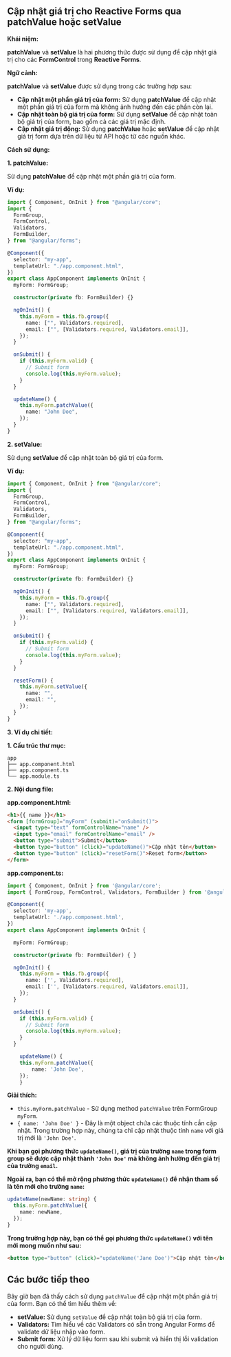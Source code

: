 ## Cập nhật giá trị cho Reactive Forms qua patchValue hoặc setValue

**Khái niệm:**

**patchValue** và **setValue** là hai phương thức được sử dụng để cập nhật giá trị cho các **FormControl** trong **Reactive Forms**.

**Ngữ cảnh:**

**patchValue** và **setValue** được sử dụng trong các trường hợp sau:

- **Cập nhật một phần giá trị của form:** Sử dụng **patchValue** để cập nhật một phần giá trị của form mà không ảnh hưởng đến các phần còn lại.
- **Cập nhật toàn bộ giá trị của form:** Sử dụng **setValue** để cập nhật toàn bộ giá trị của form, bao gồm cả các giá trị mặc định.
- **Cập nhật giá trị động:** Sử dụng **patchValue** hoặc **setValue** để cập nhật giá trị form dựa trên dữ liệu từ API hoặc từ các nguồn khác.

**Cách sử dụng:**

**1. patchValue:**

Sử dụng **patchValue** để cập nhật một phần giá trị của form.

**Ví dụ:**

```typescript
import { Component, OnInit } from "@angular/core";
import {
  FormGroup,
  FormControl,
  Validators,
  FormBuilder,
} from "@angular/forms";

@Component({
  selector: "my-app",
  templateUrl: "./app.component.html",
})
export class AppComponent implements OnInit {
  myForm: FormGroup;

  constructor(private fb: FormBuilder) {}

  ngOnInit() {
    this.myForm = this.fb.group({
      name: ["", Validators.required],
      email: ["", [Validators.required, Validators.email]],
    });
  }

  onSubmit() {
    if (this.myForm.valid) {
      // Submit form
      console.log(this.myForm.value);
    }
  }

  updateName() {
    this.myForm.patchValue({
      name: "John Doe",
    });
  }
}
```

**2. setValue:**

Sử dụng **setValue** để cập nhật toàn bộ giá trị của form.

**Ví dụ:**

```typescript
import { Component, OnInit } from "@angular/core";
import {
  FormGroup,
  FormControl,
  Validators,
  FormBuilder,
} from "@angular/forms";

@Component({
  selector: "my-app",
  templateUrl: "./app.component.html",
})
export class AppComponent implements OnInit {
  myForm: FormGroup;

  constructor(private fb: FormBuilder) {}

  ngOnInit() {
    this.myForm = this.fb.group({
      name: ["", Validators.required],
      email: ["", [Validators.required, Validators.email]],
    });
  }

  onSubmit() {
    if (this.myForm.valid) {
      // Submit form
      console.log(this.myForm.value);
    }
  }

  resetForm() {
    this.myForm.setValue({
      name: "",
      email: "",
    });
  }
}
```

**3. Ví dụ chi tiết:**

**1. Cấu trúc thư mục:**

```
app
├── app.component.html
├── app.component.ts
└── app.module.ts
```

**2. Nội dung file:**

**app.component.html:**

```html
<h1>{{ name }}</h1>
<form [formGroup]="myForm" (submit)="onSubmit()">
  <input type="text" formControlName="name" />
  <input type="email" formControlName="email" />
  <button type="submit">Submit</button>
  <button type="button" (click)="updateName()">Cập nhật tên</button>
  <button type="button" (click)="resetForm()">Reset form</button>
</form>
```

**app.component.ts:**

```typescript
import { Component, OnInit } from '@angular/core';
import { FormGroup, FormControl, Validators, FormBuilder } from '@angular/forms';

@Component({
  selector: 'my-app',
  templateUrl: './app.component.html',
})
export class AppComponent implements OnInit {

  myForm: FormGroup;

  constructor(private fb: FormBuilder) { }

  ngOnInit() {
    this.myForm = this.fb.group({
      name: ['', Validators.required],
      email: ['', [Validators.required, Validators.email]],
    });
  }

  onSubmit() {
    if (this.myForm.valid) {
      // Submit form
      console.log(this.myForm.value);
    }
  }

    updateName() {
    this.myForm.patchValue({
        name: 'John Doe',
    });
    }
```

**Giải thích:**

- `this.myForm.patchValue` - Sử dụng method `patchValue` trên FormGroup `myForm`.
- `{ name: 'John Doe' }` - Đây là một object chứa các thuộc tính cần cập nhật. Trong trường hợp này, chúng ta chỉ cập nhật thuộc tính `name` với giá trị mới là `'John Doe'`.

**Khi bạn gọi phương thức `updateName()`, giá trị của trường `name` trong form group sẽ được cập nhật thành `'John Doe'` mà không ảnh hưởng đến giá trị của trường `email`.**

**Ngoài ra, bạn có thể mở rộng phương thức `updateName()` để nhận tham số là tên mới cho trường `name`:**

```typescript
updateName(newName: string) {
  this.myForm.patchValue({
    name: newName,
  });
}
```

**Trong trường hợp này, bạn có thể gọi phương thức `updateName()` với tên mới mong muốn như sau:**

```html
<button type="button" (click)="updateName('Jane Doe')">Cập nhật tên</button>
```

## Các bước tiếp theo

Bây giờ bạn đã thấy cách sử dụng `patchValue` để cập nhật một phần giá trị của form. Bạn có thể tìm hiểu thêm về:

- **setValue:** Sử dụng `setValue` để cập nhật toàn bộ giá trị của form.
- **Validators:** Tìm hiểu về các Validators có sẵn trong Angular Forms để validate dữ liệu nhập vào form.
- **Submit form:** Xử lý dữ liệu form sau khi submit và hiển thị lỗi validation cho người dùng.
